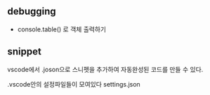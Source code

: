 ## debugging

- console.table() 로 객체 출력하기

## snippet

vscode에서 .joson으로 스니펫을 추가하여 자동완성된 코드를 만들 수 있다.

.vscode안의 설정파일들이 모여있다
settings.json
